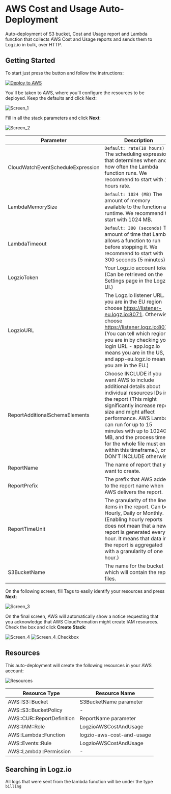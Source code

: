 # AWS Cost and Usage Auto-Deployment
 
Auto-deployment of S3 bucket, Cost and Usage report and Lambda function that collects AWS Cost and Usage reports and sends them to Logz.io in bulk, over HTTP.

## Getting Started

To start just press the button and follow the instructions:

[![Deploy to AWS](https://dytvr9ot2sszz.cloudfront.net/logz-docs/lights/LightS-button.png)](https://console.aws.amazon.com/cloudformation/home?region=us-east-1#/stacks/create/template?templateURL=https://logzio-aws-integrations-us-east-1.s3.amazonaws.com/aws-cost-usage-auto-deployment/auto-deployment.yaml&stackName=logzio-aws-cost-usage-auto-deployment)

You'll be taken to AWS, where you'll configure the resources to be deployed. Keep the defaults and click Next:

![Screen_1](img/Screen_1.png)

Fill in all the stack parameters and click **Next**:

![Screen_2](img/Screen_2.png)

| Parameter | Description |
| --- | --- |
| CloudWatchEventScheduleExpression | `Default: rate(10 hours)` The scheduling expression that determines when and how often the Lambda function runs. We recommend to start with 10 hours rate. |
| LambdaMemorySize | `Default: 1024 (MB)` The amount of memory available to the function at runtime. We recommend to start with 1024 MB. |
| LambdaTimeout | `Default: 300 (seconds)` The amount of time that Lambda allows a function to run before stopping it. We recommend to start with 300 seconds (5 minutes). |
| LogzioToken | Your Logz.io account token. (Can be retrieved on the Settings page in the Logz.io UI.) |
| LogzioURL | The Logz.io listener URL. If you are in the EU region choose https://listener-eu.logz.io:8071. Otherwise, choose https://listener.logz.io:8071. (You can tell which region you are in by checking your login URL - app.logz.io means you are in the US, and app-eu.logz.io means you are in the EU.) |
| ReportAdditionalSchemaElements | Choose INCLUDE if you want AWS to include additional details about individual resources IDs in the report (This might significantly increase report size and might affect performance. AWS Lambda can run for up to 15 minutes with up to 10240 MB, and the process time for the whole file must end within this timeframe.), or DON'T INCLUDE otherwise. |
| ReportName | The name of report that you want to create. |
| ReportPrefix | The prefix that AWS addes to the report name when AWS delivers the report. |
| ReportTimeUnit | The granularity of the line items in the report. Can be Hourly, Daily or Monthly. (Enabling hourly reports does not mean that a new report is generated every hour. It means that data in the report is aggregated with a granularity of one hour.) |
| S3BucketName | The name for the bucket which will contain the report files. |

On the following screen, fill Tags to easily identify your resources and press **Next**:

![Screen_3](img/Screen_3.png)

On the final screen, AWS will automatically show a notice requesting that you acknowledge that AWS CloudFormation might create IAM resources. Check the box and click **Create Stack**:

![Screen_4](img/Screen_4.png)
![Screen_4_Checkbox](img/Screen_4_Checkbox.png)

## Resources

This auto-deployment will create the following resources in your AWS account:

![Resources](img/Resources.png)

| Resource Type | Resource Name |
| --- | --- |
| AWS::S3::Bucket | S3BucketName parameter |
| AWS::S3::BucketPolicy | - |
| AWS::CUR::ReportDefinition | ReportName parameter |
| AWS::IAM::Role | LogzioAWSCostAndUsage |
| AWS::Lambda::Function | logzio-aws-cost-and-usage |
| AWS::Events::Rule | LogzioAWSCostAndUsage |
| AWS::Lambda::Permission | - |

## Searching in Logz.io

All logs that were sent from the lambda function will be under the type `billing` 
